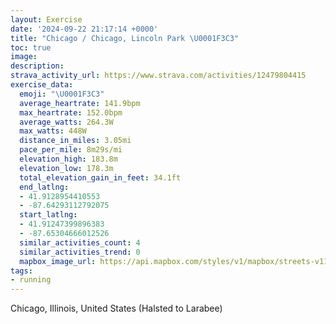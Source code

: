 ```yaml
---
layout: Exercise
date: '2024-09-22 21:17:14 +0000'
title: "Chicago / Chicago, Lincoln Park \U0001F3C3"
toc: true
image:
description:
strava_activity_url: https://www.strava.com/activities/12479804415
exercise_data:
  emoji: "\U0001F3C3"
  average_heartrate: 141.9bpm
  max_heartrate: 152.0bpm
  average_watts: 264.3W
  max_watts: 448W
  distance_in_miles: 3.05mi
  pace_per_mile: 8m29s/mi
  elevation_high: 183.8m
  elevation_low: 178.3m
  total_elevation_gain_in_feet: 34.1ft
  end_latlng:
  - 41.9128954410553
  - -87.64293112792075
  start_latlng:
  - 41.91247399896383
  - -87.65304666012526
  similar_activities_count: 4
  similar_activities_trend: 0
  mapbox_image_url: https://api.mapbox.com/styles/v1/mapbox/streets-v11/static/path-5+787af2-1.0(wgy~Fxk~uOAqAUoEG%7DBEkEEqNIqLASEGIAs%40B_%40AKEAQ%40%7DBEaOC_%40Qk%40C%5D%3FeCGqA%3FwDEaK%40aEMwD%40SJ_%40H%7D%40%40e%40A_%40Ie%40Q%5DMKWAi%40JwAx%40kA%40UDIEESBk%40Aw%40Ki%40A%5B%40w%40Ae%40Ky%40BSXg%40r%40k%40r%40u%40HCVDf%40%40NCFKNu%40Dy%40Eo%40E%7BDOmB%40ADB%3FAAWw%40uDBAFLDEFc%40HSb%40e%40t%40%7D%40fAqBNWf%40k%40dAy%40b%40YT%5BNKLWROJOHANDz%40Kf%40%40v%40Nf%40Pj%40d%40h%40f%40b%40l%40b%40x%40f%40t%40N%5EDb%40SzAIRMFa%40HSJa%40j%40%5Bn%40Ih%40MfBKz%40YrBY%60BGFE%3FsAQSAIBOLKTg%40~AcAhCEZ%3Fn%40Bb%40K%60%40%3FTRf%40DRLrAJr%40Vx%40Pp%40j%40fAJVEl%40JjEJdTAdAKvA%40lFBr%40NpA%40jA),pin-s-s+e5b22e(-87.65133,41.91372),pin-s-f+89ae00(-87.64109999999997,41.912830000000035)/auto/800x800?access_token=pk.eyJ1Ijoiam9zaGJlY2ttYW4iLCJhIjoiY205eWR2aDd1MWZ6djJrbXc4a3M0bWZleiJ9.XiG9OWkNcZk2QzjJbxLB4A
tags:
- running
---
```




Chicago, Illinois, United States (Halsted to Larabee)
